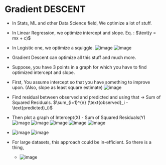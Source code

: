# Gradient **DESCENT**

* In Stats, ML and other Data Science field, We optimize a lot of stuff.

* In Linear Regression, we optimize intercept and slope.
  Eq. : $\text(y = mx + c)$
* In Logistic one, we optimize a squiggle.
  ![image](https://github.com/user-attachments/assets/81fa790a-983a-4976-8f61-695ef53caa3b)
  ![image](https://github.com/user-attachments/assets/2a615fd4-6187-49c3-a41a-c3838c0defc1)
* Gradient Descent can optimize all this stuff and much more.

* Suppose, you have 3 points in a graph for which you have to find optimized intercept and slope.
* First, You assume intercept so that you have something to improve upon. (Also, slope as least square estimate)
  ![image](https://github.com/user-attachments/assets/808dc1c7-1cf2-4fdd-8920-b26d119413f7)
* Find residual between observed and predicted and using that → Sum of Squared Residuals.
  $\sum_{i=1}^{n} (\text{observed}_i - \text{predicted}_i)$
* Then plot a graph of Intercept(X) - Sum of Squared Residuals(Y)
  ![image](https://github.com/user-attachments/assets/10171b94-da6d-4546-9e0b-46aca826a813)
![image](https://github.com/user-attachments/assets/370a9644-699d-41de-aaea-280ed5a836d7)
![image](https://github.com/user-attachments/assets/60747229-8a49-4fad-a546-97d881555721)
![image](https://github.com/user-attachments/assets/d9c7b939-6257-47bd-85be-f5724a612492)
![image](https://github.com/user-attachments/assets/9e97b800-a93e-4c6e-85fb-f753af19d237)

* ![image](https://github.com/user-attachments/assets/b514d12e-739e-4be8-910e-a674f1132a64)
![image](https://github.com/user-attachments/assets/87dfad08-3d92-4d98-bd17-8c0dd65391f3)

* For large datasets, this approach could be in-efficient.
  So there is a thing,
  * ![image](https://github.com/user-attachments/assets/3bbd5dae-ae52-4e2b-8183-feb1aefb6d09)
